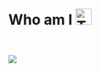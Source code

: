 ### <h1>Who am I <img alt="Thinking Hard" width="32" src="https://acegif.com/wp-content/gif/thinking-emoji-30.gif">
<b>

<b>
<br>

<br>
<a href="https://t.me/index_zero/"><img src="https://img.shields.io/badge/Telegram-index__zero-blueviolet"></a>
<br>


<!--
**IndexZeroZzz/IndexZeroZzz** is a ✨ _special_ ✨ repository because its `README.md` (this file) appears on your GitHub profile.

Here are some ideas to get you started:

- 🔭 I’m currently working on ...
- 🌱 I’m currently learning ...
- 👯 I’m looking to collaborate on ...
- 🤔 I’m looking for help with ...
- 💬 Ask me about ...
- 📫 How to reach me: ...
- 😄 Pronouns: ...
- ⚡ Fun fact: ...
-->
